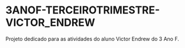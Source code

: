 # 3ANOF-TERCEIROTRIMESTRE-VICTOR_ENDREW
Projeto dedicado para as atividades do aluno Victor Endrew do 3 Ano F.
